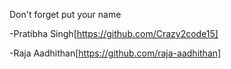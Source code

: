 Don't forget put your name

-Pratibha Singh[https://github.com/Crazy2code15]

-Raja Aadhithan[https://github.com/raja-aadhithan]
